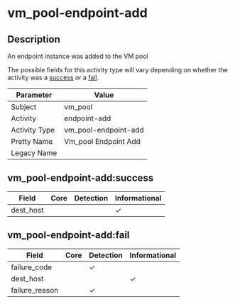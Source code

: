 vm_pool-endpoint-add
====================

Description
-----------
An endpoint instance was added to the VM pool

The possible fields for this activity type will vary depending on whether the activity was a [success](#vm_pool-endpoint-addsuccess) or a [fail](#vm_pool-endpoint-addfail).

| Parameter     | Value                |
| ------------- | -------------------- |
| Subject       | vm_pool              |
| Activity      | endpoint-add         |
| Activity Type | vm_pool-endpoint-add |
| Pretty Name   | Vm_pool Endpoint Add |
| Legacy Name   |                      |

vm_pool-endpoint-add:success
----------------------------

| Field     | Core | Detection | Informational |
| --------- | ---- | --------- | ------------- |
| dest_host |      |           | &#10003;      |

vm_pool-endpoint-add:fail
-------------------------

| Field          | Core | Detection | Informational |
| -------------- | ---- | --------- | ------------- |
| failure_code   |      | &#10003;  |               |
| dest_host      |      |           | &#10003;      |
| failure_reason |      | &#10003;  |               |